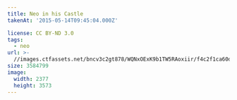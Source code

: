 ```yaml
---
title: Neo in his Castle
takenAt: '2015-05-14T09:45:04.000Z'

license: CC BY-ND 3.0
tags:
  - neo
url: >-
  //images.ctfassets.net/bncv3c2gt878/WQNxOExK9b1TW5RAoxiir/f4c2f1ca60d67e22db4ae16dc15a20ab/neo-in-his-castle_17635397991_o
size: 3584799
image:
  width: 2377
  height: 3573
---
```

